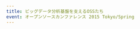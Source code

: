 ```yaml
---
title: ビッグデータ分析基盤を支えるOSSたち
event: オープンソースカンファレンス 2015 Tokyo/Spring
---
```


<object data="/pdfs/osc-150228005806-conversion-gate02.pdf" width="100%" height="600px" type=''/>